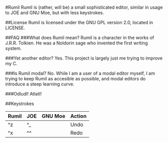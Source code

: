 #Rumil
Rumil is (rather, will be) a small sophisticated editor, similar in usage to JOE and GNU Moe, but with less keystrokes.

##License
Rumil is licensed under the GNU GPL version 2.0, located in LICENSE.

##FAQ
###What does Rumil mean?
Rumil is a character in the works of J.R.R. Tolkien. He was a Noldorin sage who invented the first writing system.

###Yet another editor?
Yes. This project is largely just me trying to improve my C.

###Is Rumil modal?
No. While I am a user of a modal editor myself, I am trying to keep Rumil as accesible as possible, and modal editors do introduce a steep learning curve.

###Odludl!
Atlatl!

##Keystrokes

Rumil | JOE | GNU Moe | Action
---|----|---|-----------------
^z | ^_ | | Undo
^x | ^^ | | Redo